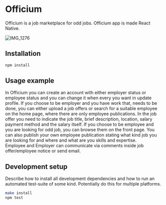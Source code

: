 # Officium

Officium is a job marketplace for odd jobs. Officium app is made React Native.

![IMG_1276](https://user-images.githubusercontent.com/74305561/111032729-52e7c500-8416-11eb-8491-0a85d8a75c7c.PNG)


## Installation

```sh
npm install
```

## Usage example

In Officium you can create an account with either employer status or employee status and you can change it when every you want in update profile. If you choose to be employer and you have work that, needs to be done, you can either upload a job offers or search for a suitable employee on the home page, where there are only employee publications. In the job offer you need to indicate the job title, brief description, location, salary payment method and the salary itself. 
If you choose to be employee and you are looking for odd job, you can browse them on the front page. You can also publish your own employee publication stating what kind job you are looking for and where and what are you skills and expertise.  
Employee and Employer can communicate via comments inside job offer/employee notice or send email.

## Development setup

Describe how to install all development dependencies and how to run an automated test-suite of some kind. Potentially do this for multiple platforms.

```sh
make install
npm test
```
